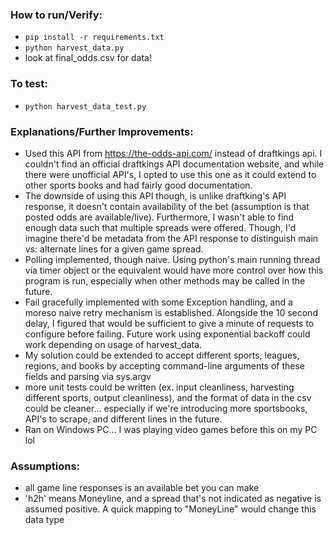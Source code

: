 ### How to run/Verify:
- `pip install -r requirements.txt`
- `python harvest_data.py`
- look at final_odds.csv for data!

### To test:
- `python harvest_data_test.py` 

### Explanations/Further Improvements:
- Used this API from https://the-odds-api.com/ instead of draftkings api. I couldn't find an official draftkings API documentation website, and while there were unofficial API's, I opted to use this one as it could extend to other sports books and had fairly good documentation.
- The downside of using this API though, is unlike draftking's API response, it doesn't contain availability of the bet (assumption is that posted odds are available/live). Furthermore, I wasn't able to find enough data such that multiple spreads were offered. Though, I'd imagine there'd be metadata from the API response to distinguish main vs: alternate lines for a given game spread.
- Polling implemented, though naive. Using python's main running thread via timer object or the equivalent would have more control over how this program is run, especially when other methods may be called in the future.
- Fail gracefully implemented with some Exception handling, and a moreso naive retry mechanism is established. Alongside the 10 second delay, I figured that would be sufficient to give a minute of requests to configure before failing. Future work using exponential backoff could work depending on usage of harvest_data.
- My solution could be extended to accept different sports, leagues, regions, and books by accepting command-line arguments of these fields and parsing via sys.argv 
- more unit tests could be written (ex. input cleanliness, harvesting different sports, output cleanliness), and the format of data in the csv could be cleaner... especially if we're introducing more sportsbooks, API's to scrape, and different lines in the future. 
- Ran on Windows PC... I was playing video games before this on my PC lol

### Assumptions:
- all game line responses is an available bet you can make 
- 'h2h' means Moneyline, and a spread that's not indicated as negative is assumed positive. A quick mapping to "MoneyLine" would change this data type
